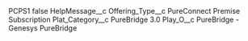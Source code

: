 <?xml version="1.0" encoding="UTF-8"?>
<CustomMetadata xmlns="http://soap.sforce.com/2006/04/metadata" xmlns:xsi="http://www.w3.org/2001/XMLSchema-instance" xmlns:xsd="http://www.w3.org/2001/XMLSchema">
    <label>PCPS1</label>
    <protected>false</protected>
    <values>
        <field>HelpMessage__c</field>
        <value xsi:nil="true"/>
    </values>
    <values>
        <field>Offering_Type__c</field>
        <value xsi:type="xsd:string">PureConnect Premise Subscription</value>
    </values>
    <values>
        <field>Plat_Category__c</field>
        <value xsi:type="xsd:string">PureBridge 3.0</value>
    </values>
    <values>
        <field>Play_O__c</field>
        <value xsi:type="xsd:string">PureBridge - Genesys PureBridge</value>
    </values>
</CustomMetadata>
